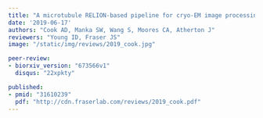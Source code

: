 ```yaml
---
title: "A microtubule RELION-based pipeline for cryo-EM image processing"
date: '2019-06-17'
authors: "Cook AD, Manka SW, Wang S, Moores CA, Atherton J"
reviewers: "Young ID, Fraser JS"
image: "/static/img/reviews/2019_cook.jpg"

peer-review:
- biorxiv_version: "673566v1"
  disqus: "22xpkty"

published:
- pmid: "31610239"
  pdf: "http://cdn.fraserlab.com/reviews/2019_cook.pdf"
---
```

